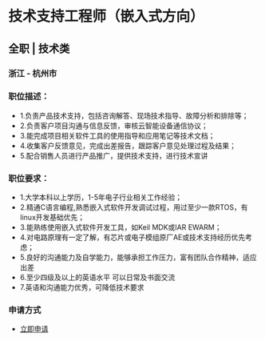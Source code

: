 
# 技术支持工程师（嵌入式方向）
## 全职  |  技术类
### 浙江 - 杭州市

### 职位描述：
- 1.负责产品技术支持，包括咨询解答、现场技术指导、故障分析和排除等；
- 2.负责客户项目沟通与信息反馈，审核云智能设备通信协议；
- 3.能完成项目相关软件工具的使用指导和应用笔记等技术文档；
- 4.收集客户反馈意见，完成出差报告，跟踪客户意见处理过程及结果；
- 5.配合销售人员进行产品推广，提供技术支持，进行技术宣讲

### 职位要求：
- 1.大学本科以上学历，1-5年电子行业相关工作经验；
- 2.精通C语言编程,熟悉嵌入式软件开发调试过程，用过至少一款RTOS，有linux开发基础优先；
- 3.能熟练使用嵌入式软件开发工具，如Keil MDK或IAR EWARM；
- 4.对电路原理有一定了解，有芯片或电子模组原厂AE或技术支持经历优先考虑；
- 5.良好的沟通能力及自学能力，能够承担工作压力，富有团队合作精神，适应出差
- 6.至少四级及以上的英语水平 可以日常及书面交流
- 7.英语和沟通能力优秀，可降低技术要求
### 申请方式
- <a href="mailto:hr@tuya.com" title=yourName-技术支持工程师（嵌入式方向）>立即申请</a>
